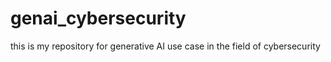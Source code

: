 # genai_cybersecurity
this is my repository for generative AI use case in the field of cybersecurity
